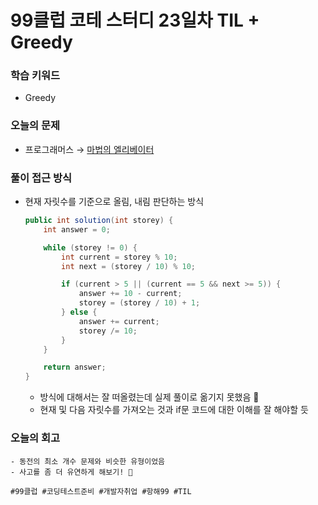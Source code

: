 # 99클럽 코테 스터디 23일차 TIL + Greedy

### 학습 키워드
- Greedy

### 오늘의 문제
- 프로그래머스 → [마법의 엘리베이터](https://school.programmers.co.kr/learn/courses/30/lessons/148653)

### 풀이 접근 방식
- 현재 자릿수를 기준으로 올림, 내림 판단하는 방식
  ```java
  public int solution(int storey) {
      int answer = 0;

      while (storey != 0) {
          int current = storey % 10;
          int next = (storey / 10) % 10;

          if (current > 5 || (current == 5 && next >= 5)) {
              answer += 10 - current;
              storey = (storey / 10) + 1;
          } else {
              answer += current;
              storey /= 10;
          }
      }

      return answer;
  }
  ```
  - 방식에 대해서는 잘 떠올렸는데 실제 풀이로 옮기지 못했음 🥲
  - 현재 및 다음 자릿수를 가져오는 것과 if문 코드에 대한 이해를 잘 해야할 듯
### 오늘의 회고
    - 동전의 최소 개수 문제와 비슷한 유형이었음
    - 사고를 좀 더 유연하게 해보기! 👊

``#99클럽 #코딩테스트준비 #개발자취업 #항해99 #TIL``